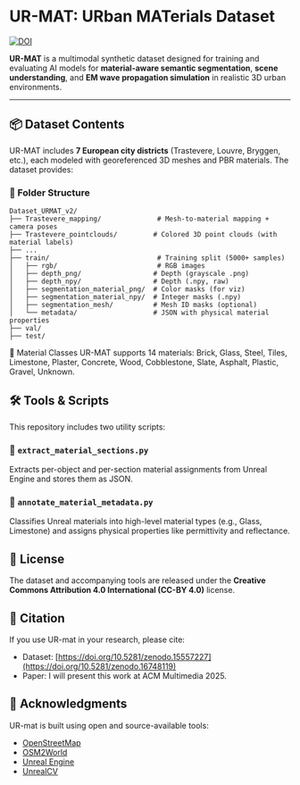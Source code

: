 # UR-MAT: URban MATerials Dataset

[![DOI](https://zenodo.org/badge/DOI/10.5281/zenodo.16748119.svg)]([https://doi.org/10.5281/zenodo.16748119](https://doi.org/10.5281/zenodo.16748119))

**UR-MAT** is a multimodal synthetic dataset designed for training and evaluating AI models for **material-aware semantic segmentation**, **scene understanding**, and **EM wave propagation simulation** in realistic 3D urban environments.

---

## 📦 Dataset Contents

UR-MAT includes **7 European city districts** (Trastevere, Louvre, Bryggen, etc.), each modeled with georeferenced 3D meshes and PBR materials. The dataset provides:

### 📁 Folder Structure

```
Dataset_URMAT_v2/
├── Trastevere_mapping/              # Mesh-to-material mapping + camera poses
├── Trastevere_pointclouds/         # Colored 3D point clouds (with material labels)
├── ...                             
├── train/                           # Training split (5000+ samples)
│   ├── rgb/                         # RGB images
│   ├── depth_png/                  # Depth (grayscale .png)
│   ├── depth_npy/                  # Depth (.npy, raw)
│   ├── segmentation_material_png/  # Color masks (for viz)
│   ├── segmentation_material_npy/  # Integer masks (.npy)
│   ├── segmentation_mesh/          # Mesh ID masks (optional)
│   └── metadata/                   # JSON with physical material properties
├── val/
├── test/
```

🧱 Material Classes
UR-MAT supports 14 materials: Brick, Glass, Steel, Tiles, Limestone, Plaster, Concrete, Wood, Cobblestone, Slate, Asphalt, Plastic, Gravel, Unknown.

## 🛠️ Tools & Scripts

This repository includes two utility scripts:

### 🔹 `extract_material_sections.py`
Extracts per-object and per-section material assignments from Unreal Engine and stores them as JSON.

### 🔹 `annotate_material_metadata.py`
Classifies Unreal materials into high-level material types (e.g., Glass, Limestone) and assigns physical properties like permittivity and reflectance.

## 📜 License

The dataset and accompanying tools are released under the **Creative Commons Attribution 4.0 International (CC-BY 4.0)** license.

## 📎 Citation

If you use UR-mat in your research, please cite:

- Dataset: [https://doi.org/10.5281/zenodo.15557227](https://doi.org/10.5281/zenodo.16748119)
- Paper: I will present this work at ACM Multimedia 2025.


## 🤝 Acknowledgments
UR-mat is built using open and source-available tools:

- [OpenStreetMap](https://www.openstreetmap.org/#map=17/41.868994/12.445643)
- [OSM2World](https://osm2world.org/)
- [Unreal Engine](https://www.unrealengine.com/en-US)
- [UnrealCV](https://unrealcv.org/)
